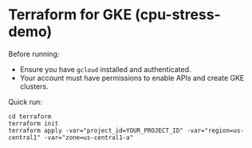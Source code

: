 # Terraform for GKE (cpu-stress-demo)

Before running:
- Ensure you have `gcloud` installed and authenticated.
- Your account must have permissions to enable APIs and create GKE clusters.

Quick run:
```
cd terraform
terraform init
terraform apply -var="project_id=YOUR_PROJECT_ID" -var="region=us-central1" -var="zone=us-central1-a"
```
